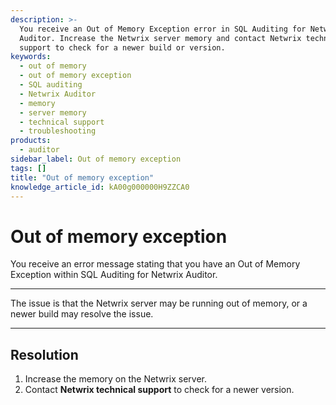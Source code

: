 ```yaml
---
description: >-
  You receive an Out of Memory Exception error in SQL Auditing for Netwrix
  Auditor. Increase the Netwrix server memory and contact Netwrix technical
  support to check for a newer build or version.
keywords:
  - out of memory
  - out of memory exception
  - SQL auditing
  - Netwrix Auditor
  - memory
  - server memory
  - technical support
  - troubleshooting
products:
  - auditor
sidebar_label: Out of memory exception
tags: []
title: "Out of memory exception"
knowledge_article_id: kA00g000000H9ZZCA0
---
```


# Out of memory exception

You receive an error message stating that you have an Out of Memory Exception within SQL Auditing for Netwrix Auditor.

---

The issue is that the Netwrix server may be running out of memory, or a newer build may resolve the issue.

---

## Resolution

1. Increase the memory on the Netwrix server.
2. Contact **Netwrix technical support** to check for a newer version.
